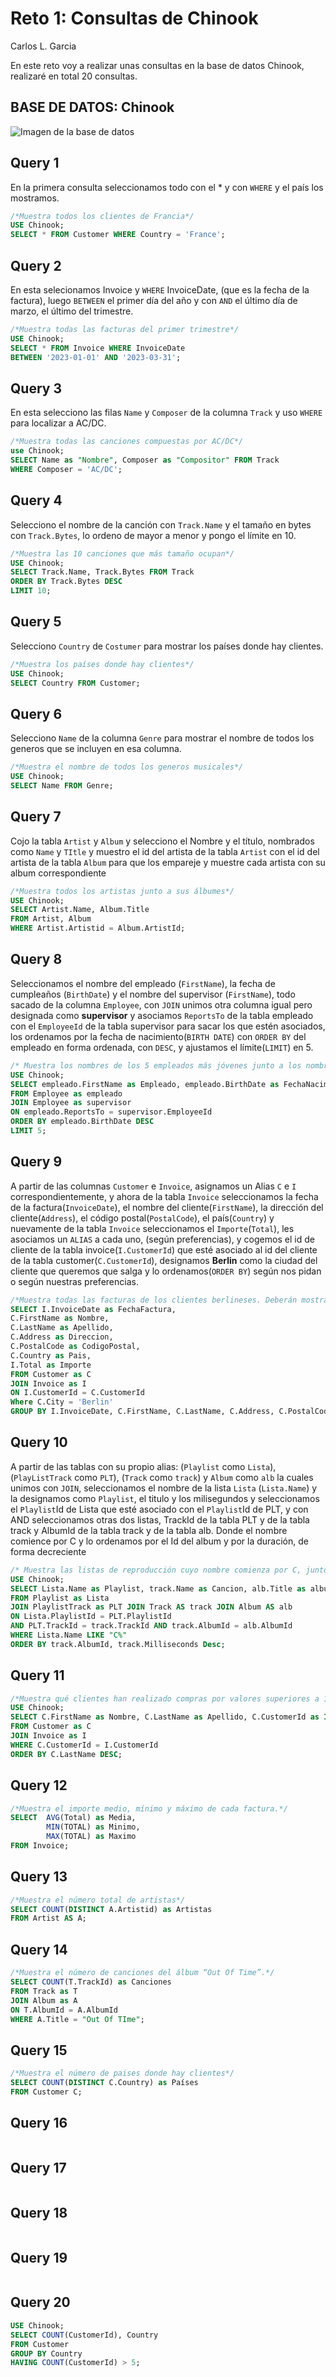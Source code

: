# Reto 1: Consultas de Chinook

Carlos L. Garcia

En este reto voy a realizar unas consultas en la base de datos Chinook, realizaré en total 20 consultas.
## BASE DE DATOS: Chinook

![Imagen de la base de datos](/home/daw/Imágenes/databse.png)

## Query 1
En la primera consulta seleccionamos todo con el * y con `WHERE` y el país los mostramos.

```sql
/*Muestra todos los clientes de Francia*/
USE Chinook;
SELECT * FROM Customer WHERE Country = 'France';
```

## Query 2
En esta selecionamos Invoice y `WHERE` InvoiceDate, (que es la fecha de la factura), luego `BETWEEN` el primer día del año y con `AND` el último día de marzo, el último del trimestre.

```sql
/*Muestra todas las facturas del primer trimestre*/
USE Chinook;
SELECT * FROM Invoice WHERE InvoiceDate
BETWEEN '2023-01-01' AND '2023-03-31';
```

## Query 3
En esta selecciono las filas `Name` y `Composer` de la columna `Track` y uso `WHERE` para localizar a AC/DC.

```sql
/*Muestra todas las canciones compuestas por AC/DC*/
use Chinook;
SELECT Name as "Nombre", Composer as "Compositor" FROM Track 
WHERE Composer = 'AC/DC';
```

## Query 4
Selecciono el nombre de la canción con `Track.Name` y el tamaño en bytes con `Track.Bytes`, lo ordeno de mayor a menor y pongo el límite en 10.

```sql
/*Muestra las 10 canciones que más tamaño ocupan*/
USE Chinook;
SELECT Track.Name, Track.Bytes FROM Track 
ORDER BY Track.Bytes DESC 
LIMIT 10;
```

## Query 5
Selecciono `Country` de `Costumer` para mostrar los países donde hay clientes.

```sql
/*Muestra los países donde hay clientes*/
USE Chinook;
SELECT Country FROM Customer;
```

## Query 6
Selecciono `Name` de la columna `Genre` para mostrar el nombre de todos los generos que se incluyen en esa columna.

```sql
/*Muestra el nombre de todos los generos musicales*/
USE Chinook;
SELECT Name FROM Genre;
```

## Query 7
Cojo la tabla `Artist` y `Album` y selecciono el Nombre y el título, nombrados como `Name` y `TItle` y muestro el id del artista de la tabla `Artist` con el id del artista de la tabla `Album` para que los empareje y muestre cada artista con su album correspondiente

```sql
/*Muestra todos los artistas junto a sus álbumes*/
USE Chinook;
SELECT Artist.Name, Album.Title 
FROM Artist, Album 
WHERE Artist.Artistid = Album.ArtistId;
```

## Query 8
Seleccionamos el nombre del empleado (`FirstName`), la fecha de cumpleaños (`BirthDate`) y el nombre del supervisor (`FirstName`), todo sacado de la columna `Employee`, con `JOIN` unimos otra columna igual pero designada como __supervisor__ y asociamos `ReportsTo` de la tabla empleado con el `EmployeeId` de la tabla supervisor para sacar los que estén asociados, los ordenamos por la fecha de nacimiento(`BIRTH DATE`) con `ORDER BY` del empleado en forma ordenada, con `DESC`, y ajustamos el límite(`LIMIT`) en 5.

```sql
/* Muestra los nombres de los 5 empleados más jóvenes junto a los nombres de sus supervisores, si los tienen */ 
USE Chinook;
SELECT empleado.FirstName as Empleado, empleado.BirthDate as FechaNacimiento, supervisor.FirstName as Nombre
FROM Employee as empleado
JOIN Employee as supervisor
ON empleado.ReportsTo = supervisor.EmployeeId
ORDER BY empleado.BirthDate DESC
LIMIT 5;
```

## Query 9
A partir de las columnas `Customer` e `Invoice`, asignamos un Alias `C` e `I` correspondientemente, y ahora de la tabla `Invoice` seleccionamos la fecha de la factura(`InvoiceDate`), el nombre del cliente(`FirstName`), la dirección del cliente(`Address`), el código postal(`PostalCode`), el país(`Country`) y nuevamente de la tabla `Invoice` seleccionamos el `Importe`(`Total`), les asociamos un `ALIAS` a cada uno, (según preferencias), y cogemos el id de cliente de la tabla invoice(`I.CustomerId`) que esté asociado al id del cliente de la tabla customer(`C.CustomerId`), designamos __Berlin__ como la ciudad del cliente que queremos que salga y lo ordenamos(`ORDER BY`) según nos pidan o según nuestras preferencias.

```sql
/*Muestra todas las facturas de los clientes berlineses. Deberán mostrarse las columnas: fecha de la factura, nombre completo del cliente, dirección de facturación, código postal, país, importe (en este orden)*/
SELECT I.InvoiceDate as FechaFactura,
C.FirstName as Nombre, 
C.LastName as Apellido, 
C.Address as Direccion, 
C.PostalCode as CodigoPostal, 
C.Country as Pais, 
I.Total as Importe
FROM Customer as C
JOIN Invoice as I
ON I.CustomerId = C.CustomerId
Where C.City = 'Berlin'
GROUP BY I.InvoiceDate, C.FirstName, C.LastName, C.Address, C.PostalCode, C.Country, I.Total;
```

## Query 10
A partir de las tablas con su propio alias: (`Playlist` como `Lista`), (`PlayListTrack` como `PLT`), (`Track` como `track`) y `Album` como `alb` la cuales unimos con `JOIN`, seleccionamos el nombre de la lista `Lista` (`Lista.Name`) y la designamos como `Playlist`, el titulo y los milisegundos y seleccionamos el `Playlist`Id de Lista que esté asociado con el `Playlist`Id de PLT, y con AND seleccionamos otras dos listas, TrackId de la tabla PLT y de la tabla track y AlbumId de la tabla track y de la tabla alb.
Donde el nombre comience por C y lo ordenamos por el Id del album y por la duración, de forma decreciente 


```sql
/* Muestra las listas de reproducción cuyo nombre comienza por C, junto a todas sus canciones, ordenadas por álbum y por duración.*/
USE Chinook;
SELECT Lista.Name as Playlist, track.Name as Cancion, alb.Title as album, track.Milliseconds as Tiempo
FROM Playlist as Lista
JOIN PlaylistTrack as PLT JOIN Track AS track JOIN Album AS alb
ON Lista.PlaylistId = PLT.PlaylistId
AND PLT.TrackId = track.TrackId AND track.AlbumId = alb.AlbumId
WHERE Lista.Name LIKE "C%"
ORDER BY track.AlbumId, track.Milliseconds Desc;
```

## Query 11

```sql
/*Muestra qué clientes han realizado compras por valores superiores a 10€, ordenados por apellido.*/
USE Chinook;
SELECT C.FirstName as Nombre, C.LastName as Apellido, C.CustomerId as Id, I.Total as Precio
FROM Customer as C
JOIN Invoice as I
WHERE C.CustomerId = I.CustomerId
ORDER BY C.LastName DESC;
```
## Query 12

```sql
/*Muestra el importe medio, mínimo y máximo de cada factura.*/
SELECT 	AVG(Total) as Media,
		MIN(TOTAL) as Minimo,
		MAX(TOTAL) as Maximo
FROM Invoice;
```
## Query 13

```sql
/*Muestra el número total de artistas*/
SELECT COUNT(DISTINCT A.Artistid) as Artistas
FROM Artist AS A;
```
## Query 14

```sql
/*Muestra el número de canciones del álbum “Out Of Time”.*/
SELECT COUNT(T.TrackId) as Canciones
FROM Track as T
JOIN Album as A
ON T.AlbumId = A.AlbumId
WHERE A.Title = "Out Of TIme";
```
## Query 15

```sql
/*Muestra el número de paises donde hay clientes*/
SELECT COUNT(DISTINCT C.Country) as Países
FROM Customer C;
```
## Query 16

```sql

```
## Query 17

```sql

```
## Query 18

```sql

```
## Query 19

```sql

```
## Query 20

```sql
USE Chinook;
SELECT COUNT(CustomerId), Country
FROM Customer
GROUP BY Country
HAVING COUNT(CustomerId) > 5;
```